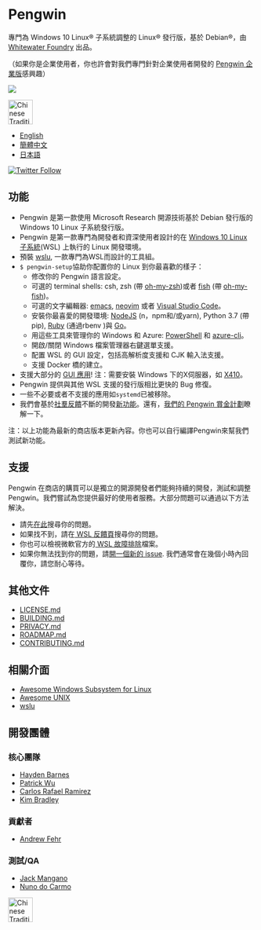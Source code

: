 # Pengwin

專門為 Windows 10 Linux® 子系統調整的 Linux® 發行版，基於 Debian®，由 [Whitewater Foundry](https://whitewaterfoundry.com) 出品。

（如果你是企業使用者，你也許會對我們專門針對企業使用者開發的 [Pengwin 企業版](https://github.com/WhitewaterFoundry/WLE)感興趣）

<img src='https://github.com/WhitewaterFoundry/Screenshots/raw/master/ezgif.com-gif-maker.gif'>

<a href='//www.microsoft.com/store/apps/9NV1GV1PXZ6P?ocid=badge'><img src='https://assets.windowsphone.com/e34f1ae1-fe0c-4fbc-afe6-3bd495fff1b9/Chinese-Traditional_get-it-from-MS_InvariantCulture_Default.png' alt='Chinese Traditional badge' height=50/></a>

- [English](EADME.md)
- [簡體中文](README.zh-hans.md)
- [日本語](README.ja.md)

[![Twitter Follow](https://img.shields.io/twitter/follow/espadrine.svg?label=Follow&style=social)](https://twitter.com/pengwin)

## 功能

- Pengwin 是第一款使用 Microsoft Research 開源技術基於 Debian 發行版的 Windows 10 Linux 子系統發行版。
- Pengwin 是第一款專門為開發者和資深使用者設計的在 [Windows 10 Linux 子系統](https://github.com/sirredbeard/Awesome-WSL)(WSL) 上執行的 Linux 開發環境。
- 預裝 [wslu](https://github.com/wslutilities/wslu), 一款專門為WSL而設計的工具組。
- `$ pengwin-setup`協助你配置你的 Linux 到你最喜歡的樣子：
    - 修改你的 Pengwin 語言設定。
    - 可選的 terminal shells: csh, zsh (帶 [oh-my-zsh](https://ohmyz.sh/))或者 [fish](https://fishshell.com/) (帶 [oh-my-fish](https://github.com/oh-my-fish/oh-my-fish))。
    - 可選的文字編輯器: [emacs](https://www.gnu.org/software/emacs/), [neovim](https://neovim.io/) 或者 [Visual Studio Code](https://code.visualstudio.com/)。
    - 安裝你最喜愛的開發環境: [NodeJS](https://nodejs.org/) (n，npm和/或yarn), Python 3.7 (帶pip), [Ruby](http://www.ruby-lang.org/) (通過rbenv )與 [Go](https://golang.org/)。
    - 用這些工具來管理你的 Windows 和 Azure: [PowerShell](https://github.com/PowerShell/PowerShell) 和 [azure-cli](https://github.com/Azure/azure-cli)。
    - 開啟/關閉 Windows 檔案管理器右鍵選單支援。
    - 配置 WSL 的 GUI 設定，包括高解析度支援和 CJK 輸入法支援。
    - 支援 Docker 橋的建立。
- 支援大部分的 [GUI 應用](https://github.com/ethanhs/WSL-Programs)! 注：需要安裝 Windows 下的X伺服器，如 [X410](http://afflnk.microsoft.com/c/1291904/459838/7593?prodsku=9NLP712ZMN9Q&u=https%3A%2F%2Fwww.microsoft.com%2Fen-us%2Fstore%2Fp%2Fx410%2F9NLP712ZMN9Q)。
- Pengwin 提供與其他 WSL 支援的發行版相比更快的 Bug 修復。
- 一些不必要或者不支援的應用如`systemd`已被移除。
- 我們會基於[社羣反饋](https://github.com/WhitewaterFoundry/Pengwin/issues)不斷的開發[新功能](https://github.com/WhitewaterFoundry/Pengwin/pulls)。還有，[我們的 Pengwin 賞金計劃](CONTRIBUTING.md)瞭解一下。

注：以上功能為最新的商店版本更新內容。你也可以自行編譯Pengwin來幫我們測試新功能。

## 支援

Pengwin 在商店的購買可以是獨立的開源開發者們能夠持續的開發，測試和調整 Pengwin。我們嘗試為您提供最好的使用者服務。大部分問題可以通過以下方法解決。

- 請先[在此](https://github.com/sirredbeard/Pengwin/issues)搜尋你的問題。
- 如果找不到，請在[ WSL 反饋頁](https://github.com/Microsoft/WSL/issues)搜尋你的問題。
- 你也可以檢視微軟官方的[ WSL 故障排除](https://docs.microsoft.com/en-us/windows/wsl/troubleshooting)檔案。
- 如果你無法找到你的問題，請[開一個新的 issue](https://github.com/WhitewaterFoundry/Pengwin/issues/new?template=bug_report.md). 我們通常會在幾個小時內回覆你，請您耐心等待。

## 其他文件

- [LICENSE.md](LICENSE.md)
- [BUILDING.md](BUILDING.md)
- [PRIVACY.md](PRIVACY.md)
- [ROADMAP.md](ROADMAP.md)
- [CONTRIBUTING.md](CONTRIBUTING.md)

## 相關介面

- [Awesome Windows Subsystem for Linux](https://github.com/sirredbeard/Awesome-WSL)
- [Awesome UNIX](https://github.com/sirredbeard/Awesome-UNIX)
- [wslu](https://github.com/wslutilities/wslu)

## 開發團體

### 核心團隊

- [Hayden Barnes](https://github.com/sirredbeard)
- [Patrick Wu](https://github.com/patrick330602)
- [Carlos Rafael Ramirez](https://github.com/crramirez)
- [Kim Bradley](https://github.com/grufwub)

### 貢獻者

- [Andrew Fehr](https://github.com/ThatWeirdAndrew)

### 測試/QA

- [Jack Mangano](https://thechipcollective.com/)
- [Nuno do Carmo](http://wslcorsair.blogspot.com/)

<a href='//www.microsoft.com/store/apps/9NV1GV1PXZ6P?ocid=badge'><img src='https://assets.windowsphone.com/e34f1ae1-fe0c-4fbc-afe6-3bd495fff1b9/Chinese-Traditional_get-it-from-MS_InvariantCulture_Default.png' alt='Chinese Traditional badge' height=50/></a>